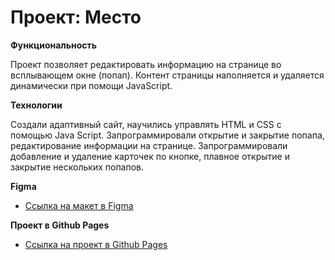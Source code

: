 # Проект: Место

**Функциональность**

Проект позволяет редактировать информацию на странице во всплывающем окне (попап). Контент страницы наполняется и удаляется динамически при помощи JavaScript. 

**Технологии**

Создали адаптивный сайт, научились управлять HTML и CSS с помощью Java Script. Запрограммировали открытие и закрытие попапа, редактирование информации на странице. Запрограммировали добавление и удаление карточек по кнопке, плавное открытие и закрытие нескольких попапов. 

**Figma**

* [Ссылка на макет в Figma](https://www.figma.com/file/2cn9N9jSkmxD84oJik7xL7/JavaScript.-Sprint-4?node-id=0%3A1)

**Проект в Github Pages**

* [Ссылка на проект в Github Pages](https://dashasavostina.github.io/mesto/)